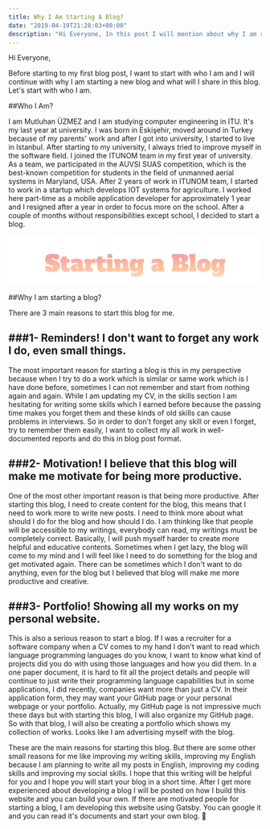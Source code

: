 ```yaml
---
title: Why I Am Starting A Blog?
date: "2019-04-19T21:28:03+00:00"
description: "Hi Everyone, In this post I will mention about why I am starting a blog. It will be my first blog post and I am hoping that you can find reasons for yourself to starting a blog."
---
```


Hi Everyone, 

Before starting to my first blog post, I want to start with who I am and I will continue with why I am
starting a new blog and what will I share in this blog. Let's start with who I am.

##Who I Am?

I am Mutluhan ÜZMEZ and I am studying computer engineering in ITU. It's my last year at university. I was born in Eskişehir, moved around in Turkey because of my parents' work and after I got into university, I started to live in Istanbul. After starting to my university, I always tried to improve myself in the software field. I joined the ITUNOM team in my first year of university. As a team, we participated in the AUVSI SUAS competition, which is the best-known competition for students in the field of unmanned aerial systems in Maryland, USA. After 2 years of work in ITUNOM team, I started to work in a 
startup which develops IOT systems for agriculture. I worked here part-time as a mobile application developer for approximately 1 year and I resigned after a year in order to focus more on the school. After a couple of months without responsibilities except school, I decided to start a blog.

![Starting a Blog](./postcover.png)

##Why I am starting a blog?

There are 3 main reasons to start this blog for me. 

###1- Reminders! I don't want to forget any work I do, even small things.
---
The most important reason for starting a blog is this in my perspective because when I try to do
a work which is similar or same work which is I have done before, sometimes I can not remember and
start from nothing again and again. While I am updating my CV, in the skills section I am hesitating for writing some skills which I earned before because the passing time makes you forget them and these kinds of old skills can cause problems in interviews. So in order to don't forget any skill or even I forget, try to remember them easily, I want to collect my all work in well-documented reports and do this in blog post format. 

###2- Motivation! I believe that this blog will make me motivate for being more productive.
---
One of the most other important reason is that being more productive. After starting this blog, I need to create content for the blog, this means that I need to work more to write new posts. I need to think more about what should I do for the blog and how should I do. I am thinking like that people will be accessible to my writings, everybody can read, my writings must be completely correct. Basically, I will push myself harder to create more helpful and educative contents. Sometimes when I get lazy, the blog will come to my mind and I will feel like I need to do something for the blog and get motivated again. There can be sometimes which I don't want to do anything, even for the blog but I believed that blog will make me more productive and creative.

###3- Portfolio! Showing all my works on my personal website.
---
This is also a serious reason to start a blog. If I was a recruiter for a software company when a CV comes to my hand I don't want to read which language programming languages do you know, I want to know what kind of projects did you do with using those languages and how you did them. In a one paper document, it is hard to fit all the project details and people will continue to just write their programming language capabilities but in some applications, I did recently, companies want more than just a CV. In their application form, they may want your GitHub page or your personal webpage or your portfolio. Actually, my GitHub page is not impressive much these days but with starting this blog, I will also organize my GitHub page. So with that blog, I will also be creating a portfolio which shows my collection of works. Looks like I am advertising myself with the blog.


These are the main reasons for starting this blog. But there are some other small reasons for me like improving my writing skills, improving my English because I am planning to write all my posts in English, improving my coding skills and improving my social skills. I hope that this writing will be helpful for you and I hope you will start your blog in a short time. After I get more experienced about developing a blog I will be posted on how I build this website and you can build your own. If there are motivated people for starting a blog, I am developing this website using Gatsby. You can google it and you can read it's documents and start your own blog. 💪





